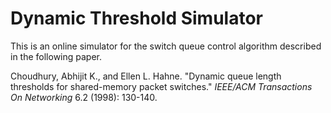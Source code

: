# Dynamic Threshold Simulator

This is an online simulator for the switch queue control algorithm described in the following paper.

Choudhury, Abhijit K., and Ellen L. Hahne. "Dynamic queue length thresholds for shared-memory packet switches." *IEEE/ACM Transactions On Networking* 6.2 (1998): 130-140.
